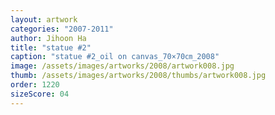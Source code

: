 ```yaml
---
layout: artwork
categories: "2007-2011"
author: Jihoon Ha
title: "statue #2"
caption: "statue #2_oil on canvas_70×70㎝_2008"
image: /assets/images/artworks/2008/artwork008.jpg
thumb: /assets/images/artworks/2008/thumbs/artwork008.jpg
order: 1220
sizeScore: 04
---
```

